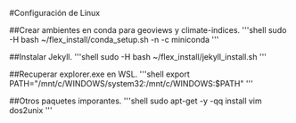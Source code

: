 #Configuración de Linux

##Crear ambientes en conda para geoviews y climate-indices.
'''shell
sudo -H bash ~/flex_install/conda_setup.sh -n <username> -c miniconda
'''

##Instalar Jekyll.
'''shell
sudo -H bash ~/flex_install/jekyll_install.sh
'''

##Recuperar explorer.exe en WSL.
'''shell
export PATH="/mnt/c/WINDOWS/system32:/mnt/c/WINDOWS:$PATH"
'''

##Otros paquetes imporantes.
'''shell
sudo apt-get -y -qq install vim dos2unix
'''
